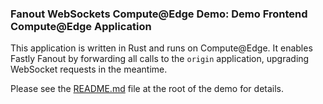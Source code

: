 ### Fanout WebSockets Compute@Edge Demo: Demo Frontend Compute@Edge Application

This application is written in Rust and runs on Compute@Edge. It enables Fastly Fanout by forwarding all calls to the
`origin` application, upgrading WebSocket requests in the meantime.

Please see the [README.md](https://github.com/fastly/fanout-compute-js-demo) file at the root of the demo for details.

